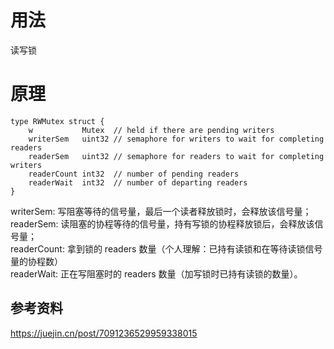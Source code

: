 # 用法
读写锁  

# 原理
```
type RWMutex struct {
	w           Mutex  // held if there are pending writers
	writerSem   uint32 // semaphore for writers to wait for completing readers
	readerSem   uint32 // semaphore for readers to wait for completing writers
	readerCount int32  // number of pending readers
	readerWait  int32  // number of departing readers
}
```

writerSem: 写阻塞等待的信号量，最后一个读者释放锁时，会释放该信号量；  
readerSem: 读阻塞的协程等待的信号量，持有写锁的协程释放锁后，会释放该信号量；  
readerCount: 拿到锁的 readers 数量（个人理解：已持有读锁和在等待读锁信号量的协程数）  
readerWait: 正在写阻塞时的 readers 数量（加写锁时已持有读锁的数量）。  

## 参考资料
https://juejin.cn/post/7091236529959338015


